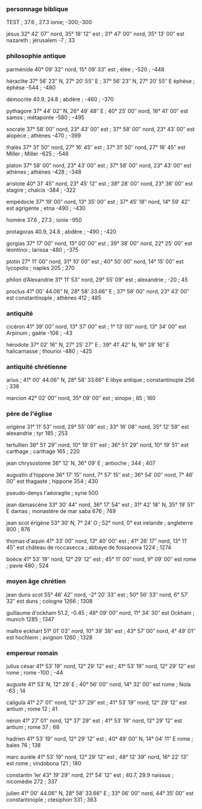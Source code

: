 ### personnage biblique

TEST
; 37.6 , 27.3
ionie;
-300;-300

jésus
32° 42′ 07″ nord, 35° 18′ 12″ est ; 31° 47′ 00″ nord, 35° 13′ 00″ est
nazareth ; jérusalem
-7 ; 33

### philosophie antique

parménide
40° 09′ 32″ nord, 15° 09′ 33″ est ;
élée ;
-520 ; -448

héraclite
37° 56′ 23″ N, 27° 20′ 55″ E ; 37° 56′ 23″ N, 27° 20′ 55″ E
éphèse ; éphèse
-544 ; -480

démocrite
40.9, 24.8 ;
abdère ;
-460 ; -370

pythagore
37° 44′ 02″ N, 26° 49′ 48″ E ; 40° 25′ 00″ nord, 16° 41′ 00″ est
samos ; métaponte
-580 ; -495

socrate
37° 58′ 00″ nord, 23° 43′ 00″ est ; 37° 58′ 00″ nord, 23° 43′ 00″ est
alopèce ; athènes
-470 ; -399

thalès
37° 31′ 50″ nord, 27° 16′ 45″ est ; 37° 31′ 50″ nord, 27° 16′ 45″ est
Miller ; Miller
-625 ; -546

platon
37° 58′ 00″ nord, 23° 43′ 00″ est ; 37° 58′ 00″ nord, 23° 43′ 00″ est
athènes ; athènes
-428 ; -348

aristote
40° 31′ 45″ nord, 23° 45′ 12″ est ; 38° 28′ 00″ nord, 23° 36′ 00″ est
stagire ; chalcis
-384 ; -322

empédocle
37° 19′ 00″ nord, 13° 35′ 00″ est ; 37° 45′ 18″ nord, 14° 59′ 42″ est
agrigente ; etna
-490 ; -430

homère
37.6 , 27.3 ;
ionie
-950

protagoras
40.9, 24.8 ;
abdère ;
-490 ; -420

gorgias
37° 17′ 00″ nord, 15° 00′ 00″ est ; 39° 38′ 00″ nord, 22° 25′ 00″ est
léontinoi ; larissa
-480 ; -375

plotin
27° 11′ 00″ nord, 31° 10′ 00″ est ; 40° 50′ 00″ nord, 14° 15′ 00″ est
lycopolis ; naples
205 ; 270

philon d’Alexandrie
31° 11′ 53″ nord, 29° 55′ 09″ est ;
alexandrie ;
-20 ; 45

proclus
41° 00' 44.06" N, 28° 58' 33.66" E ; 37° 58′ 00″ nord, 23° 43′ 00″ est
constantinople ; athènes
412 ; 485

### antiquité

cicéron
41° 39′ 00″ nord, 13° 37′ 00″ est ; 1° 13′ 00″ nord, 13° 34′ 00″ est
Arpinum ; gaète
-106 ; -43

hérodote
37° 02′ 16″ N, 27° 25′ 27″ E ; 39° 41′ 42″ N, 16° 28′ 16″ E
halicarnasse ; thourioi
-480 ; -425

### antiquité chrétienne

arius
; 41° 00' 44.06" N, 28° 58' 33.66" E
libye antique ; constantinople
256 ; 336

marcion
42° 02′ 00″ nord, 35° 09′ 00″ est ;
sinope ;
85 ; 160

### père de l'église

origène
31° 11′ 53″ nord, 29° 55′ 09″ est ; 33° 16′ 08″ nord, 35° 12′ 59″ est
alexandrie ; tyr
185 ; 253

tertullien
36° 51′ 29″ nord, 10° 19′ 51″ est ; 36° 51′ 29″ nord, 10° 19′ 51″ est
carthage ; carthage
165 ; 220

jean chrysostome
36° 12′ N, 36° 09′ E ;
antioche ;
344 ; 407

augustin d'hippone
36° 17′ 15″ nord, 7° 57′ 15″ est ; 36° 54′ 00″ nord, 7° 46′ 00″ est
thagaste ; hippone
354 ; 430

pseudo-denys l'aéoragite
;
syrie
500

jean damascène
33° 30′ 44″ nord, 36° 17′ 54″ est ; 31° 42′ 18″ N, 35° 19′ 51″ E
damas ; monastère de mar saba
676 ; 749

jean scot érigène
53° 30′ N, 7° 24′ O ; 52° nord, 0° est
irelande ; angleterre
800 ; 876

thomas d'aquin
41° 33′ 00″ nord, 13° 40′ 00″ est ; 41° 26′ 17″ nord, 13° 11′ 45″ est
château de roccasecca ; abbaye de fossanova
1224 ; 1274

boèce
41° 53′ 19″ nord, 12° 29′ 12″ est ; 45° 11′ 00″ nord, 9° 09′ 00″ est
rome ; pavie
480 ; 524

### moyen âge chrétien

jean duns scot
55° 46′ 42″ nord, -2° 20′ 33″ est ; 50° 56′ 33″ nord, 6° 57′ 32″ est
duns ; cologne
1266 ; 1308

guillaume d'ockham
51.2, -0.45 ; 48° 09′ 00″ nord, 11° 34′ 30″ est
Ockham ; munich
1285 ; 1347

maître eckhart
51° 01′ 03″ nord, 10° 39′ 38″ est ; 43° 57′ 00″ nord, 4° 49′ 01″ est
hochleim ; avignon
1260 ; 1328

### empereur romain

julius césar
41° 53′ 19″ nord, 12° 29′ 12″ est ; 41° 53′ 19″ nord, 12° 29′ 12″ est
rome ; rome
-100 ; -44

auguste
41° 53′ N, 12° 29′ E ; 40° 56′ 00″ nord, 14° 32′ 00″ est
rome ; Nola
-63 ; 14

caligula
41° 27′ 01″ nord, 12° 37′ 29″ est ; 41° 53′ 19″ nord, 12° 29′ 12″ est
antium ; rome
12 ; 41

néron
41° 27′ 01″ nord, 12° 37′ 29″ est ; 41° 53′ 19″ nord, 12° 29′ 12″ est
antium ; rome
37 ; 68

hadrien
41° 53′ 19″ nord, 12° 29′ 12″ est ; 40° 49′ 00″ N, 14° 04′ 11″ E
rome ; baïes
76 ; 138

marc aurèle
41° 53′ 19″ nord, 12° 29′ 12″ est ; 48° 12′ 39″ nord, 16° 22′ 13″ est
rome ; vindobona
121 ; 180

constantin 1er
43° 19′ 29″ nord, 21° 54′ 12″ est ; 40.7, 29.9
naissus ; nicomédie
272 ; 337

julien
41° 00' 44.06" N, 28° 58' 33.66" E ; 33° 06′ 00″ nord, 44° 35′ 00″ est
constantinople ; ctesiphon
331 ; 363
